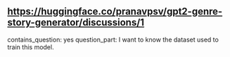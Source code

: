 ## https://huggingface.co/pranavpsv/gpt2-genre-story-generator/discussions/1

contains_question: yes
question_part: I want to know the dataset used to train this model.